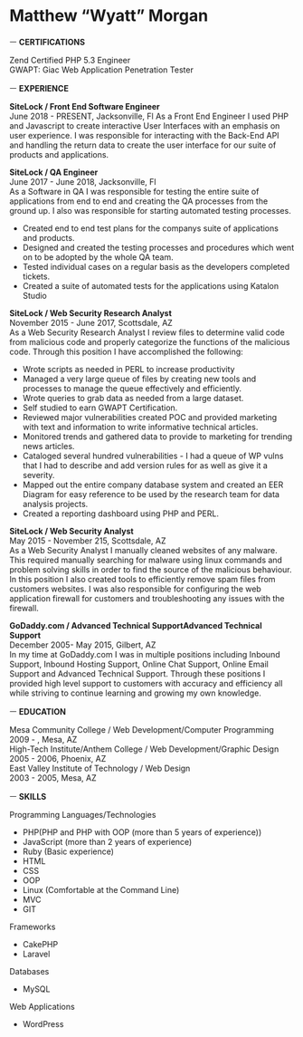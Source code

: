 # Matthew “Wyatt” Morgan

ㅡ
**CERTIFICATIONS**

Zend Certified PHP 5.3 Engineer   
GWAPT: Giac Web Application Penetration Tester

ㅡ
**EXPERIENCE**

**SiteLock / Front End Software Engineer**  
June 2018 - PRESENT,  Jacksonville, Fl
As a Front End Engineer I used PHP and Javascript to create interactive User Interfaces with an emphasis on user experience. I was responsible for interacting with the Back-End API and handling the return data to create the user interface for our suite of products and applications.

**SiteLock / QA Engineer**  
June 2017 - June 2018,  Jacksonville, Fl  
As a Software in QA I was responsible for testing the entire suite of applications from end to end and creating the QA processes from the ground up. I also was responsible for starting automated testing processes. 
- Created end to end test plans for the companys suite of applications and products.
- Designed and created the testing processes and procedures which went on to be adopted by the whole QA team.
- Tested individual cases on a regular basis as the developers completed tickets.
- Created a suite of automated tests for the applications using Katalon Studio

**SiteLock / Web Security Research Analyst**  
November 2015 - June 2017,  Scottsdale, AZ  
As a Web Security Research Analyst I review files to determine valid code from malicious code and properly categorize the functions of the malicious code. Through this position I have accomplished the following:   
- Wrote scripts as needed in PERL to increase productivity  
- Managed a very large queue of files by creating new tools and processes to manage the queue effectively and efficiently.  
- Wrote queries to grab data as needed from a large dataset.  
- Self studied to earn GWAPT Certification.  
- Reviewed major vulnerabilities created POC and provided marketing with text and information to write informative technical articles.   
- Monitored trends and gathered data to provide to marketing for trending news articles.  
- Cataloged several hundred vulnerabilities - I had a queue of WP vulns that I had to describe and add version rules for as well as give it a severity.  
- Mapped out the entire company database system and created an EER Diagram for easy reference to be used by the research team for data analysis projects.  
- Created a reporting dashboard using PHP and PERL.  
  
**SiteLock / Web Security Analyst**  
May 2015 - November 215, Scottsdale, AZ  
As a Web Security Analyst I manually cleaned websites of any malware. This required manually searching for malware using linux commands and problem solving skills in order to find the source of the malicious behaviour.  In this position I also created tools to efficiently remove spam files from customers websites. I was also responsible for configuring the web application firewall for customers and troubleshooting any issues with the firewall.  

**GoDaddy.com / Advanced Technical SupportAdvanced Technical Support**  
December 2005- May 2015, Gilbert, AZ  
In my time at GoDaddy.com I was in multiple positions including Inbound Support, Inbound Hosting Support, Online Chat Support, Online Email Support and Advanced Technical Support. Through these positions I provided high level support to customers with accuracy and efficiency all while striving to continue learning and growing my own knowledge.  
  
ㅡ
**EDUCATION**

Mesa Community College / Web Development/Computer Programming  
2009 - , Mesa, AZ  
High-Tech Institute/Anthem College / Web Development/Graphic Design  
2005 - 2006, Phoenix, AZ  
East Valley Institute of Technology / Web Design  
2003 - 2005, Mesa, AZ  
  
ㅡ
**SKILLS**

Programming Languages/Technologies  
- PHP(PHP and PHP with OOP (more than 5 years of experience))
- JavaScript (more than 2 years of experience) 
- Ruby (Basic experience)
- HTML 
- CSS   
- OOP
- Linux (Comfortable at the Command Line)
- MVC
- GIT

Frameworks  
- CakePHP
- Laravel

Databases  
- MySQL

Web Applications
- WordPress

